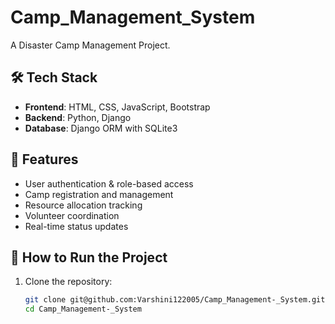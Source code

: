 # Camp_Management_System

A Disaster Camp Management Project.  

## 🛠 Tech Stack  
- **Frontend**: HTML, CSS, JavaScript, Bootstrap  
- **Backend**: Python, Django  
- **Database**: Django ORM with SQLite3  

## 📌 Features  
- User authentication & role-based access  
- Camp registration and management  
- Resource allocation tracking  
- Volunteer coordination  
- Real-time status updates  

## 🚀 How to Run the Project  
1. Clone the repository:  
   ```bash
   git clone git@github.com:Varshini122005/Camp_Management-_System.git
   cd Camp_Management-_System
